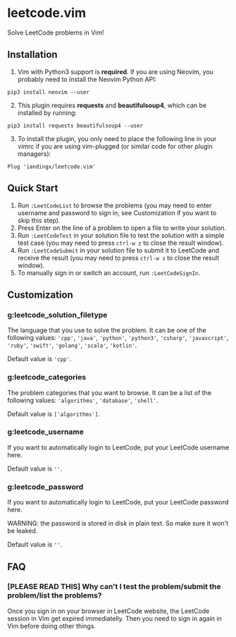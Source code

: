 # leetcode.vim

Solve LeetCode problems in Vim!

## Installation

1. Vim with Python3 support is **required**. If you are using Neovim, you probably need to install the Neovim Python API:
```
pip3 install neovim --user
```
2. This plugin requires **requests** and **beautifulsoup4**, which can be installed by running:
```
pip3 install requests beautifulsoup4 --user
```
3. To install the plugin, you only need to place the following line in your vimrc if you are using vim-plugged (or similar code for other plugin managers):
```
Plug 'iandingx/leetcode.vim'
```

## Quick Start

1. Run `:LeetCodeList` to browse the problems (you may need to enter username and password to sign in, see Customization if you want to skip this step).
2. Press Enter on the line of a problem to open a file to write your solution.
3. Run `:LeetCodeTest` in your solution file to test the solution with a simple test case (you may need to press `ctrl-w z` to close the result window).
4. Run `:LeetCodeSubmit` in your solution file to submit it to LeetCode and receive the result (you may need to press `ctrl-w z` to close the result window).
5. To manually sign in or switch an account, run `:LeetCodeSignIn`.

## Customization

### g:leetcode\_solution\_filetype

The language that you use to solve the problem. It can be one of the following values: `'cpp'`, `'java'`, `'python'`, `'python3'`, `'csharp'`, `'javascript'`, `'ruby'`, `'swift'`, `'golang'`, `'scala'`, `'kotlin'`.

Default value is `'cpp'`.

### g:leetcode\_categories

The problem categories that you want to browse. It can be a list of the following values: `'algorithms'`, `'database'`, `'shell'`.

Default value is `['algorithms']`.

### g:leetcode\_username

If you want to automatically login to LeetCode, put your LeetCode username here.

Default value is `''`.

### g:leetcode\_password

If you want to automatically login to LeetCode, put your LeetCode password here.

WARNING: the password is stored in disk in plain text. So make sure it won't be leaked.

Default value is `''`.

## FAQ

### [PLEASE READ THIS] Why can't I test the problem/submit the problem/list the problems?

Once you sign in on your browser in LeetCode website, the LeetCode session in Vim get expired immediatelly. Then you need to sign in again in Vim before doing other things.
